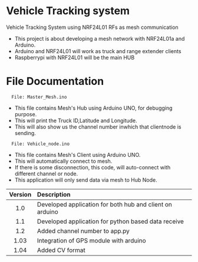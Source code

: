 # Vehicle Tracking system
Vehicle Tracking System using NRF24L01 RFs as mesh communication
- This project is about developing a mesh network with NRF24L01a and Arduino.
- Arduino and NRF24L01 will work as truck and range extender clients
- Raspberrypi with NRF24L01 will be the main HUB

# File Documentation

```http
  File: Master_Mesh.ino
```
- This file contains Mesh's Hub using Arduino UNO, for debugging purpose.
- This will print the Truck ID,Latitude and Longitude.
- This will also show us the channel number inwhich that clientnode is sending.

```http
  File: Vehicle_node.ino
```
- This file contains Mesh's Client using Arduino UNO.
- This will automatically connect to mesh.
- If there is some disconnection, this code, will auto-connect with different channel or node.
- This application will only send data via mesh to Hub Node.

| Version | Description                                              |
| :-----: | :------------------------------------------------------- |
| 1.0     | Developed application for both hub and client on arduino |
| 1.1     | Developed application for python based data receive      |
| 1.2     | Added channel number to app.py                           |
| 1.03    | Integration of GPS module with arduino                   |
| 1.04    | Added CV format                                          |
